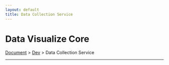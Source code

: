 ```yaml
---
layout: default
title: Data Collection Service
---
```


# Data Visualize Core
<div class="alert alert-dark" role="alert">
    <a href="../">Document</a>
     > 
    <a href="./">Dev</a>
     > 
    Data Collection Service
</div>

---